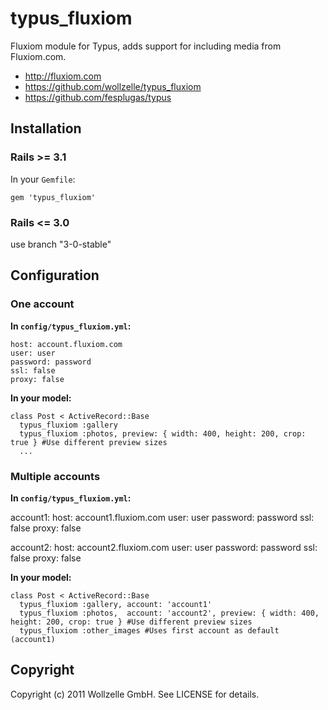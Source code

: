 # typus_fluxiom

Fluxiom module for Typus, adds support for including media from Fluxiom.com.

* http://fluxiom.com
* https://github.com/wollzelle/typus_fluxiom
* https://github.com/fesplugas/typus

## Installation

### Rails >= 3.1

In your `Gemfile`:

    gem 'typus_fluxiom'

### Rails <= 3.0

use branch "3-0-stable"

## Configuration

### One account

**In `config/typus_fluxiom.yml`:**

    host: account.fluxiom.com
    user: user
    password: password
    ssl: false
    proxy: false

**In your model:**

    class Post < ActiveRecord::Base
      typus_fluxiom :gallery
      typus_fluxiom :photos, preview: { width: 400, height: 200, crop: true } #Use different preview sizes
      ...

### Multiple accounts

**In `config/typus_fluxiom.yml`:**

  account1:
    host: account1.fluxiom.com
    user: user
    password: password
    ssl: false
    proxy: false

  account2:
    host: account2.fluxiom.com
    user: user
    password: password
    ssl: false
    proxy: false

**In your model:**

    class Post < ActiveRecord::Base
      typus_fluxiom :gallery, account: 'account1'
      typus_fluxiom :photos,  account: 'account2', preview: { width: 400, height: 200, crop: true } #Use different preview sizes
      typus_fluxiom :other_images #Uses first account as default (account1)


## Copyright

Copyright (c) 2011 Wollzelle GmbH. See LICENSE for details.